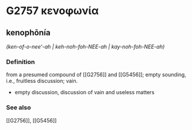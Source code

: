 # G2757 κενοφωνία

## kenophōnía

_(ken-of-o-nee'-ah | keh-noh-foh-NEE-ah | kay-noh-foh-NEE-ah)_

### Definition

from a presumed compound of [[G2756]] and [[G5456]]; empty sounding, i.e., fruitless discussion; vain.

- empty discussion, discussion of vain and useless matters

### See also

[[G2756]], [[G5456]]

